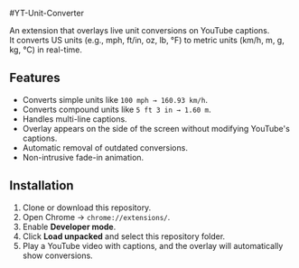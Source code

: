 #YT-Unit-Converter

An extension that overlays live unit conversions on YouTube captions.  
It converts US units (e.g., mph, ft/in, oz, lb, °F) to metric units (km/h, m, g, kg, °C) in real-time.

## Features

- Converts simple units like `100 mph → 160.93 km/h`.
- Converts compound units like `5 ft 3 in → 1.60 m`.
- Handles multi-line captions.
- Overlay appears on the side of the screen without modifying YouTube's captions.
- Automatic removal of outdated conversions.
- Non-intrusive fade-in animation.

## Installation

1. Clone or download this repository.
2. Open Chrome → `chrome://extensions/`.
3. Enable **Developer mode**.
4. Click **Load unpacked** and select this repository folder.
5. Play a YouTube video with captions, and the overlay will automatically show conversions.

